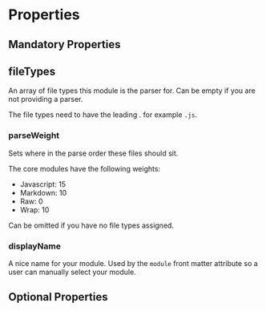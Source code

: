 # Properties

## Mandatory Properties

## fileTypes

An array of file types this module is the parser for. Can be empty if you are not providing a parser.

The file types need to have the leading . for example `.js`.

### parseWeight

Sets where in the parse order these files should sit.

The core modules have the following weights:

 - Javascript: 15
 - Markdown: 10
 - Raw: 0
 - Wrap: 10

Can be omitted if you have no file types assigned.

### displayName

A nice name for your module. Used by the `module` front matter attribute so a user can manually select your module.

## Optional Properties

